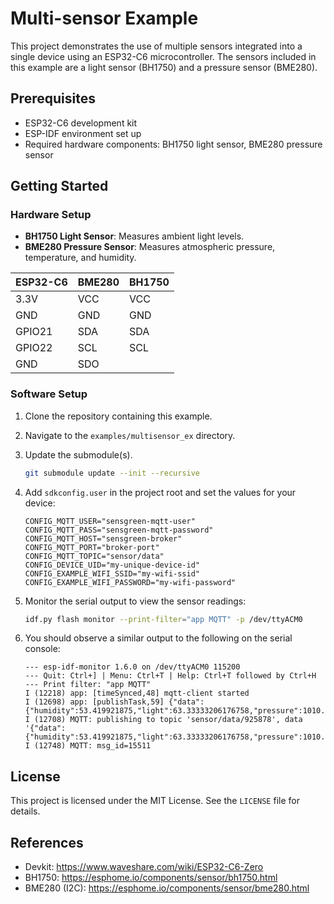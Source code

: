 # Multi-sensor Example

This project demonstrates the use of multiple sensors integrated into a single device using an ESP32-C6 microcontroller. The sensors included in this example are a light sensor (BH1750) and a pressure sensor (BME280).

## Prerequisites

- ESP32-C6 development kit
- ESP-IDF environment set up
- Required hardware components: BH1750 light sensor, BME280 pressure sensor

## Getting Started

### Hardware Setup

- **BH1750 Light Sensor**: Measures ambient light levels.
- **BME280 Pressure Sensor**: Measures atmospheric pressure, temperature, and humidity.

| ESP32-C6 | BME280 | BH1750 |
|----------| -------|--------|
| 3.3V     | VCC    | VCC    |
| GND      | GND    | GND    |
| GPIO21   | SDA    | SDA    |
| GPIO22   | SCL    | SCL    |
| GND      | SDO    |        |

### Software Setup

1. Clone the repository containing this example.
2. Navigate to the `examples/multisensor_ex` directory.
3. Update the submodule(s).

   ```bash
   git submodule update --init --recursive
   ```

4. Add `sdkconfig.user` in the project root and set the values for your device:

   ```file   
   CONFIG_MQTT_USER="sensgreen-mqtt-user"
   CONFIG_MQTT_PASS="sensgreen-mqtt-password"
   CONFIG_MQTT_HOST="sensgreen-broker"
   CONFIG_MQTT_PORT="broker-port"
   CONFIG_MQTT_TOPIC="sensor/data"
   CONFIG_DEVICE_UID="my-unique-device-id"
   CONFIG_EXAMPLE_WIFI_SSID="my-wifi-ssid"
   CONFIG_EXAMPLE_WIFI_PASSWORD="my-wifi-password"
   ```

5. Monitor the serial output to view the sensor readings:

   ```bash
   idf.py flash monitor --print-filter="app MQTT" -p /dev/ttyACM0
   ```

6. You should observe a similar output to the following on the serial console:
   ```output
   --- esp-idf-monitor 1.6.0 on /dev/ttyACM0 115200
   --- Quit: Ctrl+] | Menu: Ctrl+T | Help: Ctrl+T followed by Ctrl+H
   --- Print filter: "app MQTT"
   I (12218) app: [timeSynced,48] mqtt-client started
   I (12698) app: [publishTask,59] {"data":{"humidity":53.419921875,"light":63.33333206176758,"pressure":1010.489990234375,"temperature":25.489999771118164},"deviceEui":"1231231234","timestamp":1748820388730}
   I (12708) MQTT: publishing to topic 'sensor/data/925878', data '{"data":{"humidity":53.419921875,"light":63.33333206176758,"pressure":1010.489990234375,"temperature":25.489999771118164},"deviceEui":"1231231234","timestamp":1748820388730}'
   I (12748) MQTT: msg_id=15511
   ```


## License

This project is licensed under the MIT License. See the `LICENSE` file for details.


## References
- Devkit: https://www.waveshare.com/wiki/ESP32-C6-Zero
- BH1750: https://esphome.io/components/sensor/bh1750.html
- BME280 (I2C): https://esphome.io/components/sensor/bme280.html